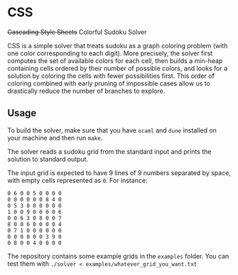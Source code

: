 # CSS
~~Cascading Style Sheets~~ Colorful Sudoku Solver

CSS is a simple solver that treats sudoku as a graph coloring problem (with one color corresponding to each digit).
More precisely, the solver first computes the set of available colors for each cell, then builds a min-heap containing cells ordered by their number of possible colors, and looks for a solution by coloring the cells with fewer possibilities first.
This order of coloring combined with early pruning of impossible cases allow us to drastically reduce the number of branches to explore.

## Usage

To build the solver, make sure that you have `ocaml` and `dune` installed on your machine and then run `make`.

The solver reads a sudoku grid from the standard input and prints the solution to standard output.

The input grid is expected to have 9 lines of 9 numbers separated by space, with empty cells represented as `0`.
For instance:
```
0 6 0 0 5 0 0 0 0
0 0 0 0 0 0 8 4 0
0 5 3 0 0 0 0 0 0
1 0 0 9 0 0 0 0 6
0 0 6 3 0 8 0 0 7
8 0 0 6 0 0 0 0 4
0 7 1 0 0 0 0 0 0
0 0 0 0 0 0 3 9 0
0 8 0 0 4 0 0 0 0
```

The repository contains some example grids in the `examples` folder.
You can test them with `./solver < examples/whatever_grid_you_want.txt`
